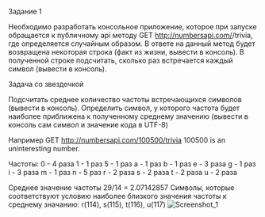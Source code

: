 Задание 1 

Необходимо разработать консольное приложение, которое при запуске обращается к публичному api методу GET http://numbersapi.com/<number>/trivia, где <number> определяется случайным образом.
В ответе на данный метод будет возвращена некоторая строка (факт из жизни, вывести в консоль). В полученной строке подсчитать, сколько раз встречается каждый символ (вывести в консоль).

Задача со звездочкой

Подсчитать среднее количество частоты встречающихся символов (вывести в консоль). Определить символ, у которого частота будет наиболее приближена к полученному среднему значению (вывести в консоль сам символ и значение кода в UTF-8)


Например
GET http://numbersapi.com/100500/trivia
100500 is an uninteresting number.

Частоты:
0 - 4 раза
1 - 1 раз
5 - 1 раз
a - 1 раз
b - 1 раз
e - 3 раза
g - 1 раз
i - 3 раза
m - 1 раз
n - 5 раз
r - 2 раза
s - 2 раза
t - 2 раза
u - 2 раза

Среднее значение частоты 29/14 = 2.07142857
Символы, которые соответствуют условию наиболее близкого значения частоты к среднему значанию: r(114), s(115), t(116), u(117)
![Screenshot_1](https://user-images.githubusercontent.com/78597693/187066715-03d2459b-045f-4bd3-805d-fe036fb7df73.png)
